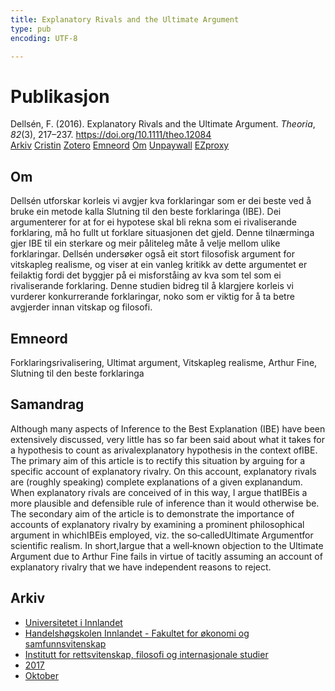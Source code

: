 ```yaml
---
title: Explanatory Rivals and the Ultimate Argument
type: pub
encoding: UTF-8

---
```

<h1>Publikasjon</h1>
<article id="csl-bib-container-ZR98MP4X" class="csl-bib-container">
  <div class="csl-bib-body"> <div class="csl-entry">Dellsén, F. (2016). Explanatory Rivals and the Ultimate Argument. <i>Theoria</i>, <i>82</i>(3), 217–237. <a href="https://doi.org/10.1111/theo.12084">https://doi.org/10.1111/theo.12084</a></div> </div>
  <div class="csl-bib-buttons">
    <a href="#taxonomy-article-ZR98MP4X" alt="archive" class="csl-bib-button">Arkiv</a>
    <a href="https://app.cristin.no/results/show.jsf?id=1503967" alt="Cristin" class="csl-bib-button">Cristin</a>
    <a href="http://zotero.org/groups/5881554/items/ZR98MP4X" alt="Zotero" class="csl-bib-button">Zotero</a>
    <a href="#keywords-article-ZR98MP4X" alt="keywords" class="csl-bib-button">Emneord</a>
    <a href="#about-article-ZR98MP4X" alt="about_pub" class="csl-bib-button">Om</a>
    <a href="https://philpapers.org/archive/DELERA-3.pdf" alt="Unpaywall" class="csl-bib-button">Unpaywall</a>
    <a href="https://philpapers.org/archive/DELERA-3.pdf" alt="EZproxy" class="csl-bib-button">EZproxy</a>
  </div>
  <div id="csl-bib-meta-container-ZR98MP4X"></div>
</article>
<div id="csl-bib-meta-ZR98MP4X" class="csl-bib-meta">
  <article id="about-article-ZR98MP4X" class="about_pub-article">
    <h1>Om</h1>
    Dellsén utforskar korleis vi avgjer kva forklaringar som er dei beste ved å bruke ein metode kalla Slutning til den beste forklaringa (IBE). Dei argumenterer for at for ei hypotese skal bli rekna som ei rivaliserande forklaring, må ho fullt ut forklare situasjonen det gjeld. Denne tilnærminga gjer IBE til ein sterkare og meir påliteleg måte å velje mellom ulike forklaringar. Dellsén undersøker også eit stort filosofisk argument for vitskapleg realisme, og viser at ein vanleg kritikk av dette argumentet er feilaktig fordi det byggjer på ei misforståing av kva som tel som ei rivaliserande forklaring. Denne studien bidreg til å klargjere korleis vi vurderer konkurrerande forklaringar, noko som er viktig for å ta betre avgjerder innan vitskap og filosofi.
  </article>
  <article id="keywords-article-ZR98MP4X" class="keywords-article">
    <h1>Emneord</h1>
    Forklaringsrivalisering, Ultimat argument, Vitskapleg realisme, Arthur Fine, Slutning til den beste forklaringa
  </article>
  <article id="abstract-article-ZR98MP4X" class="abstract-article">
    <h1>Samandrag</h1>
    Although many aspects of Inference to the Best Explanation (IBE) have been extensively discussed, very little has so far been said about what it takes for a hypothesis to count as arivalexplanatory hypothesis in the context ofIBE. The primary aim of this article is to rectify this situation by arguing for a specific account of explanatory rivalry. On this account, explanatory rivals are (roughly speaking) complete explanations of a given explanandum. When explanatory rivals are conceived of in this way, I argue thatIBEis a more plausible and defensible rule of inference than it would otherwise be. The secondary aim of the article is to demonstrate the importance of accounts of explanatory rivalry by examining a prominent philosophical argument in whichIBEis employed, viz. the so‐calledUltimate Argumentfor scientific realism. In short,Iargue that a well‐known objection to the Ultimate Argument due to Arthur Fine fails in virtue of tacitly assuming an account of explanatory rivalry that we have independent reasons to reject.
  </article>
  <article id="taxonomy-article-ZR98MP4X" class="taxonomy-article">
    <h1>Arkiv</h1>
    <ul>
      <li><a href="{{< params subfolder >}}nn/archive/?key=3DCRN523">Universitetet i Innlandet</a></li>
      <li><a href="{{< params subfolder >}}nn/archive/?key=DU8Q9LN9">Handelshøgskolen Innlandet - Fakultet for økonomi og samfunnsvitenskap</a></li>
      <li><a href="{{< params subfolder >}}nn/archive/?key=ITYAG68H">Institutt for rettsvitenskap, filosofi og internasjonale studier</a></li>
      <li><a href="{{< params subfolder >}}nn/archive/?key=XDLKZVSJ">2017</a></li>
      <li><a href="{{< params subfolder >}}nn/archive/?key=W8I2DF74">Oktober</a></li>
    </ul>
  </article>
</div>
